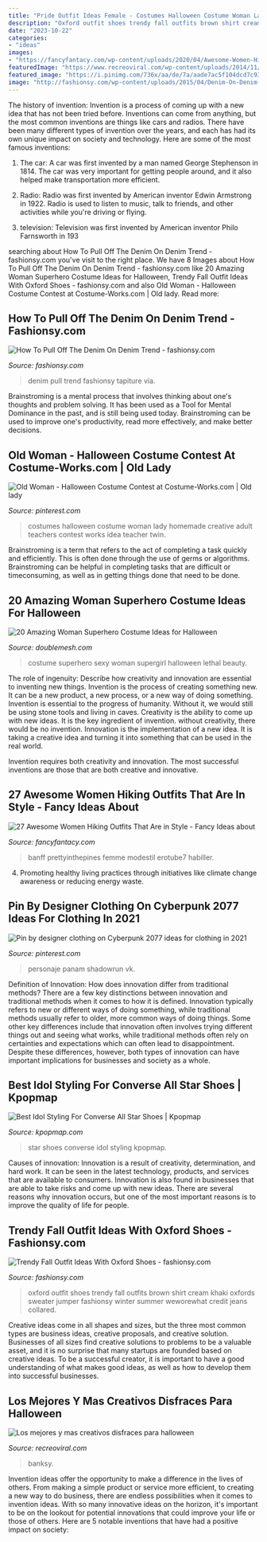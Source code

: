 ```yaml
---
title: "Pride Outfit Ideas Female - Costumes Halloween Costume Woman Lady Homemade Creative Adult Teachers Contest Works Idea Teacher Twin"
description: "Oxford outfit shoes trendy fall outfits brown shirt cream khaki oxfords sweater jumper fashionsy winter summer weworewhat credit jeans collared"
date: "2023-10-22"
categories:
- "ideas"
images:
- "https://fancyfantacy.com/wp-content/uploads/2020/04/Awesome-Women-Hiking-Outfits-That-Are-in-Style-6.jpg"
featuredImage: "https://www.recreoviral.com/wp-content/uploads/2014/11/creative-halloween-costumes-16__605.jpg"
featured_image: "https://i.pinimg.com/736x/aa/de/7a/aade7ac5f104dcd7c931d21300d5e8ce.jpg"
image: "http://fashionsy.com/wp-content/uploads/2015/04/Denim-On-Denim-Outfits2.jpg"
---
```



The history of invention:
Invention is a process of coming up with a new idea that has not been tried before. Inventions can come from anything, but the most common inventions are things like cars and radios. There have been many different types of invention over the years, and each has had its own unique impact on society and technology. Here are some of the most famous inventions:
1) The car: A car was first invented by a man named George Stephenson in 1814. The car was very important for getting people around, and it also helped make transportation more efficient.

2) Radio: Radio was first invented by American inventor Edwin Armstrong in 1922. Radio is used to listen to music, talk to friends, and other activities while you're driving or flying.

3) television: Television was first invented by American inventor Philo Farnsworth in 193
	

		
searching about How To Pull Off The Denim On Denim Trend - fashionsy.com you've visit to the right place. We have 8 Images about How To Pull Off The Denim On Denim Trend - fashionsy.com like 20 Amazing Woman Superhero Costume Ideas for Halloween, Trendy Fall Outfit Ideas With Oxford Shoes - fashionsy.com and also Old Woman - Halloween Costume Contest at Costume-Works.com | Old lady. Read more:
		
    
## How To Pull Off The Denim On Denim Trend - Fashionsy.com

<img loading=lazy src="http://fashionsy.com/wp-content/uploads/2015/04/Denim-On-Denim-Outfits2.jpg" onerror="this.onerror=null;this.src='https://tse2.mm.bing.net/th?id=OIP.3lL7YiP9lyZpqzfIkS-RFwHaLH&amp;pid=15.1';" alt="How To Pull Off The Denim On Denim Trend - fashionsy.com">

_Source: fashionsy.com_

>denim pull trend fashionsy tapiture via. 

	

Brainstroming is a mental process that involves thinking about one's thoughts and problem solving. It has been used as a Tool for Mental Dominance in the past, and is still being used today. Brainstroming can be used to improve one's productivity, read more effectively, and make better decisions.

    
## Old Woman - Halloween Costume Contest At Costume-Works.com | Old Lady

<img loading=lazy src="https://i.pinimg.com/736x/35/33/f1/3533f16764453274bd56041579eb9451--cute-costumes-woman-halloween-costumes.jpg" onerror="this.onerror=null;this.src='https://tse2.mm.bing.net/th?id=OIP.XTUe1mqGrI8HiIRHcJ9hGAHaLF&amp;pid=15.1';" alt="Old Woman - Halloween Costume Contest at Costume-Works.com | Old lady">

_Source: pinterest.com_

>costumes halloween costume woman lady homemade creative adult teachers contest works idea teacher twin. 

	

Brainstroming is a term that refers to the act of completing a task quickly and efficiently. This is often done through the use of germs or algorithms. Brainstroming can be helpful in completing tasks that are difficult or timeconsuming, as well as in getting things done that need to be done.

    
## 20 Amazing Woman Superhero Costume Ideas For Halloween

<img loading=lazy src="https://www.doublemesh.com/wp-content/uploads/2017/10/Sexy-Supergirl-Costume.jpg" onerror="this.onerror=null;this.src='https://tse1.mm.bing.net/th?id=OIP.Axzng9as5ghAE_s5xcg5ogHaKl&amp;pid=15.1';" alt="20 Amazing Woman Superhero Costume Ideas for Halloween">

_Source: doublemesh.com_

>costume superhero sexy woman supergirl halloween lethal beauty. 

	

The role of ingenuity: Describe how creativity and innovation are essential to inventing new things.
Invention is the process of creating something new. It can be a new product, a new process, or a new way of doing something. Invention is essential to the progress of humanity. Without it, we would still be using stone tools and living in caves.
Creativity is the ability to come up with new ideas. It is the key ingredient of invention. without creativity, there would be no invention. Innovation is the implementation of a new idea. It is taking a creative idea and turning it into something that can be used in the real world.

Invention requires both creativity and innovation. The most successful inventions are those that are both creative and innovative.

    
## 27 Awesome Women Hiking Outfits That Are In Style - Fancy Ideas About

<img loading=lazy src="https://fancyfantacy.com/wp-content/uploads/2020/04/Awesome-Women-Hiking-Outfits-That-Are-in-Style-6.jpg" onerror="this.onerror=null;this.src='https://tse1.mm.bing.net/th?id=OIP.xiWhnu_1OryZoSkgGZ3_OgHaKX&amp;pid=15.1';" alt="27 Awesome Women Hiking Outfits That Are in Style - Fancy Ideas about">

_Source: fancyfantacy.com_

>banff prettyinthepines femme modestil erotube7 habiller. 

	

4. Promoting healthy living practices through initiatives like climate change awareness or reducing energy waste. 

    
## Pin By Designer Clothing On Cyberpunk 2077 Ideas For Clothing In 2021

<img loading=lazy src="https://i.pinimg.com/736x/aa/de/7a/aade7ac5f104dcd7c931d21300d5e8ce.jpg" onerror="this.onerror=null;this.src='https://tse4.mm.bing.net/th?id=OIP.mFzF4fXfZd9grBnBBsHmsAHaMO&amp;pid=15.1';" alt="Pin by designer clothing on Cyberpunk 2077 ideas for clothing in 2021">

_Source: pinterest.com_

>personaje panam shadowrun vk. 

	

Definition of Innovation: How does innovation differ from traditional methods?
There are a few key distinctions between innovation and traditional methods when it comes to how it is defined. Innovation typically refers to new or different ways of doing something, while traditional methods usually refer to older, more common ways of doing things. Some other key differences include that innovation often involves trying different things out and seeing what works, while traditional methods often rely on certainties and expectations which can often lead to disappointment. Despite these differences, however, both types of innovation can have important implications for businesses and society as a whole.

    
## Best Idol Styling For Converse All Star Shoes | Kpopmap

<img loading=lazy src="https://thumbnails.kpopmap.com/2020/08/611fc87d1e4c4c840f751192b62c491c-780.jpg" onerror="this.onerror=null;this.src='https://tse3.mm.bing.net/th?id=OIP.dyvxJRtjJd1lCiB9ujql0AHaH8&amp;pid=15.1';" alt="Best Idol Styling For Converse All Star Shoes | Kpopmap">

_Source: kpopmap.com_

>star shoes converse idol styling kpopmap. 

	

Causes of innovation:
Innovation is a result of creativity, determination, and hard work. It can be seen in the latest technology, products, and services that are available to consumers. Innovation is also found in businesses that are able to take risks and come up with new ideas. There are several reasons why innovation occurs, but one of the most important reasons is to improve the quality of life for people.

    
## Trendy Fall Outfit Ideas With Oxford Shoes - Fashionsy.com

<img loading=lazy src="http://fashionsy.com/wp-content/uploads/2014/09/cc5ba345e4f3498e1c28c0b16f656b6a.jpg" onerror="this.onerror=null;this.src='https://tse2.mm.bing.net/th?id=OIP._UQIJXveAEupgD_HdRKr6gHaKZ&amp;pid=15.1';" alt="Trendy Fall Outfit Ideas With Oxford Shoes - fashionsy.com">

_Source: fashionsy.com_

>oxford outfit shoes trendy fall outfits brown shirt cream khaki oxfords sweater jumper fashionsy winter summer weworewhat credit jeans collared. 

	

Creative ideas come in all shapes and sizes, but the three most common types are business ideas, creative proposals, and creative solution. Businesses of all sizes find creative solutions to problems to be a valuable asset, and it is no surprise that many startups are founded based on creative ideas. To be a successful creator, it is important to have a good understanding of what makes good ideas, as well as how to develop them into successful businesses.

    
## Los Mejores Y Mas Creativos Disfraces Para Halloween

<img loading=lazy src="https://www.recreoviral.com/wp-content/uploads/2014/11/creative-halloween-costumes-16__605.jpg" onerror="this.onerror=null;this.src='https://tse2.mm.bing.net/th?id=OIP.OCHUh8DTpXiq6o_4bukyHQHaJ4&amp;pid=15.1';" alt="Los mejores y mas creativos disfraces para halloween">

_Source: recreoviral.com_

>banksy. 

	

Invention ideas offer the opportunity to make a difference in the lives of others. From making a simple product or service more efficient, to creating a new way to do business, there are endless possibilities when it comes to invention ideas. With so many innovative ideas on the horizon, it's important to be on the lookout for potential innovations that could improve your life or those of others. Here are 5 notable inventions that have had a positive impact on society: 
